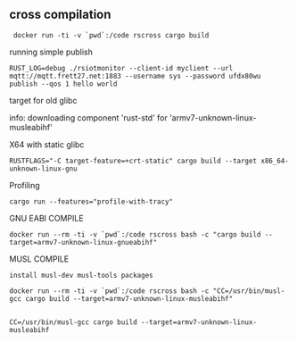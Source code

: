 

## cross compilation

	 docker run -ti -v `pwd`:/code rscross cargo build


running simple publish 

	RUST_LOG=debug ./rsiotmonitor --client-id myclient --url mqtt://mqtt.frett27.net:1883 --username sys --password ufdx80wu  publish --qos 1 hello world



target for old glibc

info: downloading component 'rust-std' for 'armv7-unknown-linux-musleabihf'


X64 with static glibc

	RUSTFLAGS="-C target-feature=+crt-static" cargo build --target x86_64-unknown-linux-gnu


Profiling

	cargo run --features="profile-with-tracy" 


GNU EABI COMPILE

	docker run --rm -ti -v `pwd`:/code rscross bash -c "cargo build --target=armv7-unknown-linux-gnueabihf"

MUSL COMPILE

	install musl-dev musl-tools packages

	docker run --rm -ti -v `pwd`:/code rscross bash -c "CC=/usr/bin/musl-gcc cargo build --target=armv7-unknown-linux-musleabihf"


	CC=/usr/bin/musl-gcc cargo build --target=armv7-unknown-linux-musleabihf


